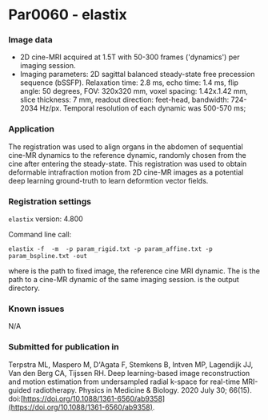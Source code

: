 # Par0060 - elastix

###  Image data

* 2D cine-MRI acquired at 1.5T with 50-300 frames ('dynamics') per imaging session.
* Imaging parameters: 2D sagittal balanced steady-state free precession sequence (bSSFP). Relaxation time: 2.8 ms, echo time: 1.4 ms, flip angle: 50 degrees, FOV: 320x320 mm, voxel spacing: 1.42x.1.42 mm, slice thickness: 7 mm, readout direction: feet-head, bandwidth: 724-2034 Hz/px. Temporal resolution of each dynamic was 500-570 ms;

###  Application

The registration was used to align organs in the abdomen of sequential cine-MR dynamics to the reference dynamic, randomly chosen from the cine after entering the steady-state. This registration was used to obtain deformable intrafraction motion from 2D cine-MR images as a potential deep learning ground-truth to learn deformtion vector fields.

###  Registration settings

`elastix` version: 4.800

Command line call:


    elastix -f  -m  -p param_rigid.txt -p param_affine.txt -p param_bspline.txt -out


where  is the path to fixed image, the reference cine MRI dynamic. The  is the path to a cine-MR dynamic of the same imaging session.  is the output directory.

###  Known issues

N/A

###  Submitted for publication in

Terpstra ML, Maspero M, D'Agata F, Stemkens B, Intven MP, Lagendijk JJ, Van den Berg CA, Tijssen RH. Deep learning-based image reconstruction and motion estimation from undersampled radial k-space for real-time MRI-guided radiotherapy. Physics in Medicine & Biology. 2020 July 30; 66(15). doi:[https://doi.org/10.1088/1361-6560/ab9358](https://doi.org/10.1088/1361-6560/ab9358).
